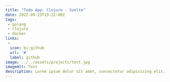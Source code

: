 ```yaml
---
title: "Todo App: Clojure - Svelte"
date: 2022-09-23T15:22:00Z
tags:
 - golang
 - clojure
 - docker
links:
 -
  icon: bi:github
  url: '#'
  label: github 
image: ../../assets/projects/test.jpg
imageAlt: Test
description: Lorem ipsum dolor sit amet, consectetur adipisicing elit. Laborum dignissimos eveniet dolor.
---
```

